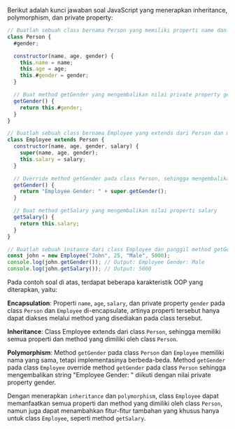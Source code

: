Berikut adalah kunci jawaban soal JavaScript yang menerapkan inheritance, polymorphism, dan private property:

```js
// Buatlah sebuah class bernama Person yang memiliki properti name dan age, serta private property gender
class Person {
  #gender;

  constructor(name, age, gender) {
    this.name = name;
    this.age = age;
    this.#gender = gender;
  }

  // Buat method getGender yang mengembalikan nilai private property gender
  getGender() {
    return this.#gender;
  }
}

// Buatlah sebuah class bernama Employee yang extends dari Person dan memiliki properti salary
class Employee extends Person {
  constructor(name, age, gender, salary) {
    super(name, age, gender);
    this.salary = salary;
  }

  // Override method getGender pada class Person, sehingga mengembalikan string "Employee Gender: " diikuti dengan nilai private property gender
  getGender() {
    return "Employee Gender: " + super.getGender();
  }

  // Buat method getSalary yang mengembalikan nilai properti salary
  getSalary() {
    return this.salary;
  }
}

// Buatlah sebuah instance dari class Employee dan panggil method getGender dan getSalary
const john = new Employee("John", 25, "Male", 5000);
console.log(john.getGender()); // Output: Employee Gender: Male
console.log(john.getSalary()); // Output: 5000
```

Pada contoh soal di atas, terdapat beberapa karakteristik OOP yang diterapkan, yaitu:

**Encapsulation**: Properti `name`, `age`, `salary`, dan private property `gender` pada class `Person` dan `Employee` di-encapsulate, artinya properti tersebut hanya dapat diakses melalui method yang disediakan pada class tersebut.

**Inheritance**: Class Employee extends dari class `Person`, sehingga memiliki semua properti dan method yang dimiliki oleh class `Person`.

**Polymorphism**: Method `getGender` pada class `Person` dan `Employee` memiliki nama yang sama, tetapi implementasinya berbeda-beda. Method `getGender` pada class `Employee` override method `getGender` pada class `Person` sehingga mengembalikan string "Employee Gender: " diikuti dengan nilai private property gender.

Dengan menerapkan `inheritance` dan `polymorphism`, class `Employee` dapat memanfaatkan semua properti dan method yang dimiliki oleh class `Person`, namun juga dapat menambahkan fitur-fitur tambahan yang khusus hanya untuk class `Employee`, seperti method `getSalary`.